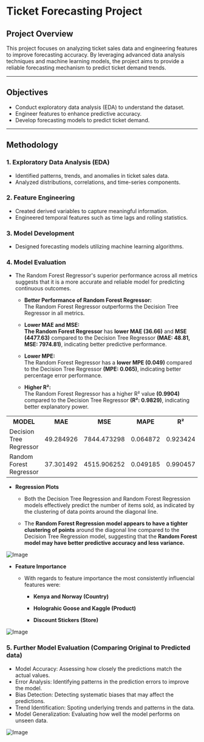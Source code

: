 # Ticket Forecasting Project

## Project Overview
This project focuses on analyzing ticket sales data and engineering features to improve forecasting accuracy. By leveraging advanced data analysis techniques and machine learning models, the project aims to provide a reliable forecasting mechanism to predict ticket demand trends.

---

## Objectives
- Conduct exploratory data analysis (EDA) to understand the dataset.
- Engineer features to enhance predictive accuracy.
- Develop forecasting models to predict ticket demand.

---

## Methodology

### 1. **Exploratory Data Analysis (EDA)**
   - Identified patterns, trends, and anomalies in ticket sales data.
   - Analyzed distributions, correlations, and time-series components.

### 2. **Feature Engineering**
   - Created derived variables to capture meaningful information.
   - Engineered temporal features such as time lags and rolling statistics.

### 3. **Model Development**
   - Designed forecasting models utilizing machine learning algorithms.
   
### 4. **Model Evaluation**
- The Random Forest Regressor's superior performance across all metrics suggests that it is a more accurate and reliable model for predicting continuous outcomes.
     - **Better Performance of Random Forest Regressor:**  
         The Random Forest Regressor outperforms the Decision Tree Regressor in all metrics.

     - **Lower MAE and MSE:**  
         **The Random Forest Regressor** has **lower MAE (36.66)** and **MSE (4477.63)** compared to the Decision Tree Regressor **(MAE: 48.81, MSE: 7974.81)**, indicating better predictive performance.

     - **Lower MPE:**    
         The Random Forest Regressor has a **lower MPE (0.049)** compared to the Decision Tree Regressor **(MPE: 0.065)**, indicating better percentage error performance.

     - **Higher R²:**   
         The Random Forest Regressor has a higher R² value **(0.9904)** compared to the Decision Tree Regressor **(R²: 0.9829)**, indicating better explanatory power.

<table align="center">
 <tr>
    <th>MODEL</th>
    <th>MAE</th>
    <th>MSE</th>
    <th>MAPE</th>
    <th>R²</th>
 </tr>
 <tr>
    <td>Decision Tree Regressor</td>
    <td align="center">49.284926</td>
    <td align="center">7844.473298</td>
    <td align="center">0.064872</td>
    <td align="center">0.923424</td>
 </tr>
 <tr>
    <td>Random Forest Regressor</td>
    <td align="center">37.301492</td>
    <td align="center">4515.906252</td>
    <td align="center">0.049185</td>
    <td align="center">0.990457</td>
 </tr>
</table>

- **Regression Plots**
    - Both the Decision Tree Regression and Random Forest Regression models effectively predict the number of items sold, as indicated by the clustering of data points around the diagonal line.
    
    - The **Random Forest Regression model appears to have a tighter clustering of points** around the diagonal line compared to the Decision Tree Regression model, suggesting that the **Random Forest model may have better predictive accuracy and less variance.**
    
![Image](https://github.com/user-attachments/assets/141332ac-2c79-4f4c-9a6b-8cc60c6c120c)

-  **Feature Importance**
    - With regards to feature importance the most consistently influencial features were:

       - **Kenya and Norway (Country)**

       - **Holograhic Goose and Kaggle (Product)**
   
       - **Discount Stickers (Store)**  

![Image](https://github.com/user-attachments/assets/4db2355e-feb2-42ad-b6bf-6300efb27e1c)

### 5. **Further Model Evaluation (Comparing Original to Predicted data)**
  - Model Accuracy: Assessing how closely the predictions match the actual values.
  - Error Analysis: Identifying patterns in the prediction errors to improve the model.
  - Bias Detection: Detecting systematic biases that may affect the predictions.
  - Trend Identification: Spoting underlying trends and patterns in the data.
  - Model Generalization: Evaluating how well the model performs on unseen data.

![Image](https://github.com/user-attachments/assets/2b14889f-f60a-4022-905d-80af4b52865a)
